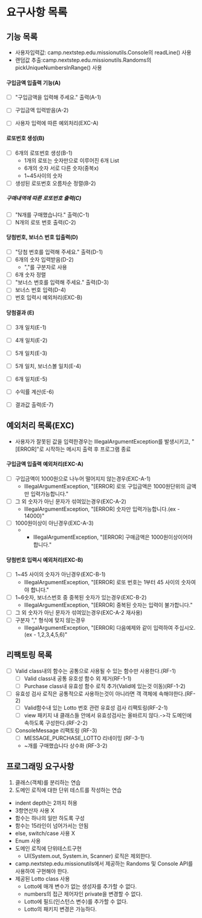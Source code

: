 # 요구사항 목록

## 기능 목록
- 사용자입력값: camp.nextstep.edu.missionutils.Console의 readLine() 사용
- 랜덤값 추출:camp.nextstep.edu.missionutils.Randoms의 pickUniqueNumbersInRange() 사용

#### 구입금액 입출력 기능(A)
- [ ] "구입금액을 입력해 주세요." 출력(A-1)
- [ ] 구입금액 입력받음(A-2)
- [ ] 사용자 입력에 따른 예외처리(EXC-A)


#### 로또번호 생성(B)
- [ ] 6개의 로또번호 생성(B-1)
    - 1개의 로또는 숫자만으로 이루어진 6개 List
    - 6개의 숫자 서로 다른 숫자(중복x)
    - 1~45사이의 숫자
- [ ] 생성된 로또번호 오름차순 정렬(B-2)

##### 구매내역에 따른 로또번호 출력(C)
- [ ] "N개를 구매했습니다." 출력(C-1)
- [ ] N개의 로또 번호 출력(C-2)

#### 당첨번호, 보너스 번호 입출력(D)
- [ ] "당첨 번호를 입력해 주세요." 출력(D-1)
- [ ] 6개의 숫자 입력받음(D-2)
  - ","를 구분자로 사용
- [ ] 6개 숫자 정렬
- [ ] "보너스 번호를 입력해 주세요." 출력(D-3)
- [ ] 보너스 번호 입력(D-4)
- [ ] 번호 입력시 예외처리(EXC-B)

#### 당첨결과 (E)
- [ ] 3개 일치(E-1)
- [ ] 4개 일치(E-2)
- [ ] 5개 일치(E-3)
- [ ] 5개 일치, 보너스볼 일치(E-4)
- [ ] 6개 일치(E-5)
- [ ] 수익률 계산(E-6)
- [ ] 결과값 출력(E-7)



## 예외처리 목록(EXC)
- 사용자가 잘못된 값을 입력한경우는 IllegalArgumentException를 발생시키고, "[ERROR]"로 시작하는 메시지 출력 후 프로그램 종료

#### 구입금액 입출력 예외처리(EXC-A)
- [ ] 구입금액이 1000원으로 나누어 떨어지지 않는경우(EXC-A-1)
  - IllegalArgumentException, "[ERROR] 로또 구입금액은 1000원단위의 금액만 입력가능합니다." 
- [ ] 그 외 숫자가 아닌 문자가 섞여있는경우(EXC-A-2)
  - IllegalArgumentException, "[ERROR] 숫자만 입력가능합니다.(ex - 14000)" 
- [ ] 1000원이상이 아닌경우(EXC-A-3)
  - - IllegalArgumentException, "[ERROR] 구매금액은 1000원이상이어야합니다."

#### 당첨번호 입력시 예외처리(EXC-B)
- [ ] 1~45 사이의 숫자가 아닌경우(EXC-B-1)
  - IllegalArgumentException, "[ERROR] 로또 번호는 1부터 45 사이의 숫자여야 합니다."
- [ ] 1~6숫자, 보너스번호 중 중복된 숫자가 있는경우(EXC-B-2)
  - IllegalArgumentException, "[ERROR] 중복된 숫자는 입력이 불가합니다."
- [ ] 그 외 숫자가 아닌 문자가 섞여있는경우(EXC-A-2 재사용)
- [ ] 구분자 "," 형식에 맞지 않는경우
  - IllegalArgumentException, "[ERROR] 다음예제와 같이 입력하여 주십시오.(ex - 1,2,3,4,5,6)"


## 리팩토링 목록
- [ ] Valid class내의 함수는 공통으로 사용될 수 있는 함수만 사용한다.(RF-1)
  - [ ] Valid class내 공통 유호성 함수 외 제거(RF-1-1)
  - [ ] Purchase class내 유효성 함수 로직 추가(Valid에 있는것 이동)(RF-1-2)
- [ ] 유효성 검사 로직은 공통적으로 사용하는것이 아니라면 객 객체에 속해야한다.(RF-2)
  - [ ] Valid함수내 있는 Lotto 번호 관련 유효성 검사 리팩토링(RF-2-1)
  - [ ] view 패키지 내 클래스들 안에서 유효성검사는 올바르지 않다.->각 도메인에 속하도록 구성한다.(RF-2-2)
- [ ] ConsoleMessage 리팩토링 (RF-3)
  - [ ] MESSAGE_PURCHASE_LOTTO 리네이밍 (RF-3-1)
  - ~개를 구매했습니다 상수화 (RF-3-2)

## 프로그래밍 요구사항

1. 클래스(객체)를 분리하는 연습
2. 도메인 로직에 대한 단위 테스트를 작성하는 연습

- indent depth는 2까지 허용
- 3항연산자 사용 X
- 함수는 하나의 일만 하도록 구성
- 함수는 15라인이 넘어가서는 안됨
- else, switch/case 사용 X
- Enum 사용
- 도메인 로직에 단위테스트구현
  - UI(System.out, System.in, Scanner) 로직은 제외한다.
- camp.nextstep.edu.missionutils에서 제공하는 Randoms 및 Console API를 사용하여 구현해야 한다.
- 제공된 Lotto class 사용
  - Lotto에 매개 변수가 없는 생성자를 추가할 수 없다.
  - numbers의 접근 제어자인 private을 변경할 수 없다.
  - Lotto에 필드(인스턴스 변수)를 추가할 수 없다.
  - Lotto의 패키지 변경은 가능하다.